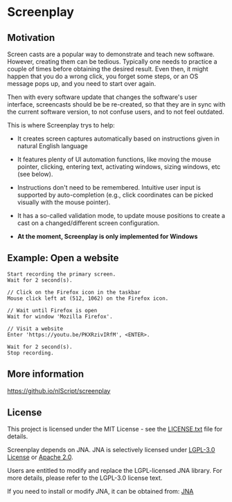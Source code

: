 # Screenplay

## Motivation
Screen casts are a popular way to demonstrate and teach new software. However, creating them can be tedious. Typically one needs to practice a couple of times before obtaining the desired result. Even then, it might happen that you do a wrong click, you forget some steps, or an OS message pops up, and you need to start over again.

Then with every software update that changes the software's user interface, screencasts should be be re-created, so that they are in sync with the current software version, to not confuse users, and to not feel outdated.

This is where Screenplay trys to help:

- It creates screen captures automatically based on instructions given in natural English language

- It features plenty of UI automation functions, like moving the mouse pointer, clicking, entering text, activating windows, sizing windows, etc (see below).

- Instructions don't need to be remembered. Intuitive user input is supported by auto-completion (e.g., click coordinates can be picked visually with the mouse pointer).

- It has a so-called validation mode, to update mouse positions to create a cast on a changed/different screen configuration.

- **At the moment, Screenplay is only implemented for Windows**


## Example: Open a website
``` text
Start recording the primary screen.
Wait for 2 second(s).

// Click on the Firefox icon in the taskbar
Mouse click left at (512, 1062) on the Firefox icon.

// Wait until Firefox is open
Wait for window 'Mozilla Firefox'.

// Visit a website
Enter 'https://youtu.be/PKXRzivIRfM', <ENTER>.

Wait for 2 second(s).
Stop recording.
```

## More information
https://github.io/nlScript/screenplay


## License

This project is licensed under the MIT License - see the [LICENSE.txt](LICENSE.txt) file for details.

Screenplay depends on JNA. JNA is selectively licensed under [LGPL-3.0 License](https://www.gnu.org/licenses/lgpl-3.0.html) or [Apache 2.0](https://www.apache.org/licenses/LICENSE-2.0). 

Users are entitled to modify and replace the LGPL-licensed JNA library. For more details, please refer to the LGPL-3.0 license text.

If you need to install or modify JNA, it can be obtained from:
[JNA](https://github.com/java-native-access/jna)



